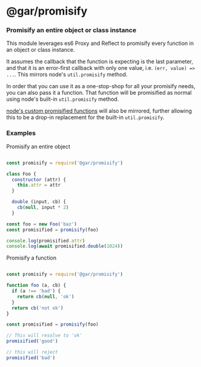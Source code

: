 # @gar/promisify

### Promisify an entire object or class instance

This module leverages es6 Proxy and Reflect to promisify every function in an
object or class instance.

It assumes the callback that the function is expecting is the last
parameter, and that it is an error-first callback with only one value,
i.e. `(err, value) => ...`. This mirrors node's `util.promisify` method.

In order that you can use it as a one-stop-shop for all your promisify
needs, you can also pass it a function. That function will be
promisified as normal using node's built-in `util.promisify` method.

[node's custom promisified
functions](https://nodejs.org/api/util.html#util_custom_promisified_functions)
will also be mirrored, further allowing this to be a drop-in replacement
for the built-in `util.promisify`.

### Examples

Promisify an entire object

```javascript

const promisify = require('@gar/promisify')

class Foo {
  constructor (attr) {
    this.attr = attr
  }

  double (input, cb) {
    cb(null, input * 2)
  }

const foo = new Foo('baz')
const promisified = promisify(foo)

console.log(promisified.attr)
console.log(await promisified.double(1024))
```

Promisify a function

```javascript

const promisify = require('@gar/promisify')

function foo (a, cb) {
  if (a !== 'bad') {
    return cb(null, 'ok')
  }
  return cb('not ok')
}

const promisified = promisify(foo)

// This will resolve to 'ok'
promisified('good')

// this will reject
promisified('bad')
```
